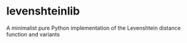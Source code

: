 # levenshteinlib
A minimalist pure Python implementation of the Levenshtein distance function and variants
